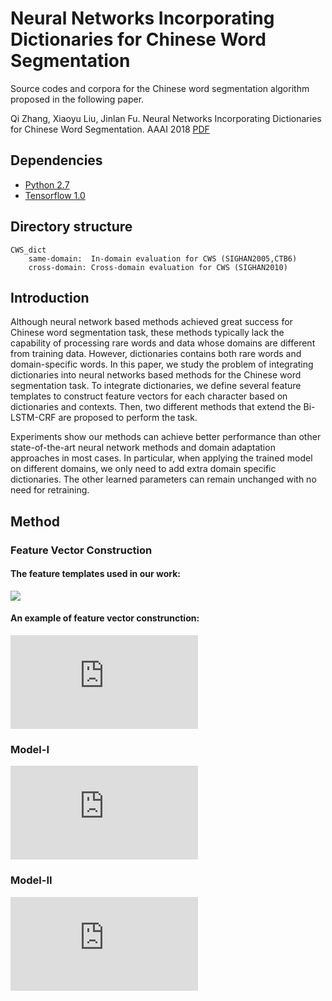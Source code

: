 # Neural Networks Incorporating Dictionaries for Chinese Word Segmentation
Source codes and corpora for the Chinese word segmentation algorithm proposed in the following paper.

Qi Zhang, Xiaoyu Liu, Jinlan Fu. Neural Networks Incorporating Dictionaries for Chinese Word Segmentation. AAAI 2018 [PDF](http://jkx.fudan.edu.cn/~qzhang/paper/aaai2017-cws.pdf)

## Dependencies
* [Python 2.7](https://www.python.org/)
* [Tensorflow 1.0](https://www.tensorflow.org/)

## Directory structure

    CWS_dict
        same-domain:  In-domain evaluation for CWS (SIGHAN2005,CTB6)
        cross-domain: Cross-domain evaluation for CWS (SIGHAN2010)
        
## Introduction
Although neural network based methods achieved great success for Chinese word segmentation task, these methods typically lack the capability of processing rare words and data whose domains are different from training data. However, dictionaries contains both rare words and domain-specific words.
In this paper, we study the problem of integrating dictionaries into neural networks based methods for the Chinese word segmentation task. To integrate dictionaries, we define several feature templates to construct feature vectors for each character based on dictionaries and contexts. Then, two different methods that extend the Bi-LSTM-CRF are proposed to perform the task.

Experiments show our methods can achieve better performance than other state-of-the-art neural network methods and domain adaptation approaches in most cases. In particular, when applying the trained model on different domains, we only need to add extra domain specific dictionaries. The other learned parameters can remain unchanged with no need for retraining.

## Method
### Feature Vector Construction
#### The feature templates used in our work:
![](https://github.com/fudannlp16/CWS_Dict/blob/master/fig/feature_templates.png)


#### An example of feature vector construnction:
![](https://github.com/fudannlp16/CWS_Dict/blob/master/fig/fvexample.pdf)

### Model-I
![](https://github.com/fudannlp16/CWS_Dict/blob/master/fig/model-1.pdf)


### Model-II
![](https://github.com/fudannlp16/CWS_Dict/blob/master/fig/model-2.pdf)
